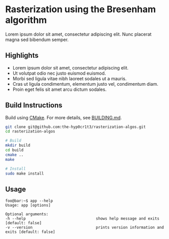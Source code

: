 # Rasterization using the Bresenham algorithm
Lorem ipsum dolor sit amet, consectetur adipiscing elit. Nunc placerat magna sed bibendum semper.

## Highlights
* Lorem ipsum dolor sit amet, consectetur adipiscing elit.
* Ut volutpat odio nec justo euismod euismod.
* Morbi sed ligula vitae nibh laoreet sodales ut a mauris.
* Cras ut ligula condimentum, elementum justo vel, condimentum diam.
* Proin eget felis sit amet arcu dictum sodales.

## Build Instructions

Build using [CMake](https://cmake.org/). For more details, see [BUILDING.md](BUILDING.md).

```bash
git clone git@github.com:the-hyp0cr1t3/rasterization-algos.git
cd rasterization-algos

# Build
mkdir build
cd build
cmake ..
make

# Install
sudo make install
```

## Usage

```console
foo@bar:~$ app --help
Usage: app [options]

Optional arguments:
-h --help                               shows help message and exits [default: false]
-v --version                            prints version information and exits [default: false]
```